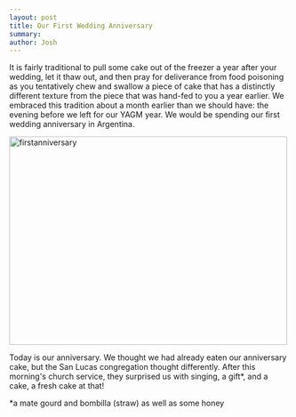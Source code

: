 ```yaml
---
layout: post
title: Our First Wedding Anniversary
summary:
author: Josh
---
```


It is fairly traditional to pull some cake out of the freezer a year after
your wedding, let it thaw out, and then pray for deliverance from food
poisoning as you tentatively chew and swallow a piece of cake that has a
distinctly different texture from the piece that was hand-fed to you a year
earlier. We embraced this tradition about a month earlier than we should
have: the evening before we left for our YAGM year. We would be spending our
first wedding anniversary in Argentina.

<a href="http://www.flickr.com/photos/jbranchaud/9802111535/" title="firstanniversary by jbranchaud, on Flickr"><img src="http://farm8.staticflickr.com/7398/9802111535_cb54e3c73f.jpg" width="500" height="375" alt="firstanniversary"></a>

Today is our anniversary. We thought we had already eaten our anniversary
cake, but the San Lucas congregation thought differently. After this
morning's church service, they surprised us with singing, a gift\*, and a
cake, a fresh cake at that!

\*a mate gourd and bombilla (straw) as well as some honey
